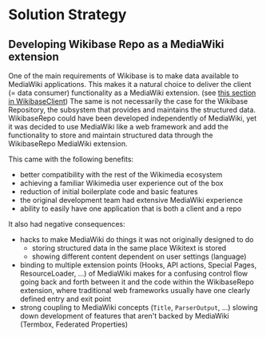 # Solution Strategy

## Developing Wikibase Repo as a MediaWiki extension

One of the main requirements of Wikibase is to make data available to MediaWiki applications. This makes it a natural choice to deliver the client (= data consumer) functionality as a MediaWiki extension. (see [this section in WikibaseClient](../WikibaseClient/04-Solution_Strategy.md#developing-wikibase-client-as-a-mediawiki-extension)) The same is not necessarily the case for the Wikibase Repository, the subsystem that provides and maintains the structured data. WikibaseRepo could have been developed independently of MediaWiki, yet it was decided to use MediaWiki like a web framework and add the functionality to store and maintain structured data through the WikibaseRepo MediaWiki extension.

This came with the following benefits:

- better compatibility with the rest of the Wikimedia ecosystem
- achieving a familiar Wikimedia user experience out of the box
- reduction of initial boilerplate code and basic features
- the original development team had extensive MediaWiki experience
- ability to easily have one application that is both a client and a repo

It also had negative consequences:

- hacks to make MediaWiki do things it was not originally designed to do
  - storing structured data in the same place Wikitext is stored
  - showing different content dependent on user settings (language)
- binding to multiple extension points (Hooks, API actions, Special Pages, ResourceLoader, ...) of MediaWiki makes for a confusing control flow going back and forth between it and the code within the WikibaseRepo extension, where traditional web frameworks usually have one clearly defined entry and exit point
- strong coupling to MediaWiki concepts (`Title`, `ParserOutput`, ...) slowing down development of features that aren't backed by MediaWiki (Termbox, Federated Properties)

